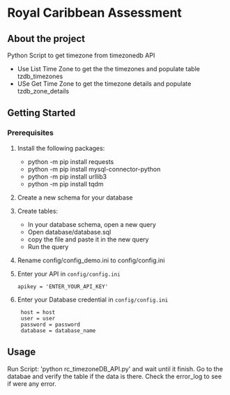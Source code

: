 
# Royal Caribbean Assessment

## About the project

Python Script to get timezone from timezonedb API

* Use List Time Zone to get the the timezones and populate table tzdb_timezones
* USe Get Time Zone to get the timezone details and populate tzdb_zone_details



<!-- GETTING STARTED -->
## Getting Started

### Prerequisites

1. Install the following packages:
    * python -m pip install requests
    * python -m pip install mysql-connector-python
    * python -m pip install urllib3
    * python -m pip install tqdm

2. Create a new schema for your database

3. Create tables:
    * In your database schema, open a new query
    * Open database/database.sql
    * copy the file and paste it in the new query
    * Run the query 

3. Rename config/config_demo.ini to config/config.ini

4. Enter your API in `config/config.ini`
   ```config
   apikey = 'ENTER_YOUR_API_KEY'
   ``` 

5. Enter your Database credential in `config/config.ini`
   ```config
    host = host
    user = user
    password = password
    database = database_name 
   ``` 



<!-- USAGE EXAMPLES -->
## Usage
Run Script: 'python rc_timezoneDB_API.py' and wait until it finish.
Go to the databae and verify the table if the data is there.
Check the error_log to see if were any error.

